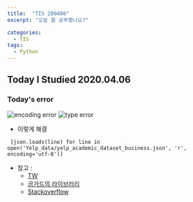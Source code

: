 ```yaml
---
title:  "TIS 200406"
excerpt: "오늘 뭘 공부했나요?"

categories:
  - TIS
tags:
  - Python
---
```


## Today I Studied 2020.04.06

### Today's error
![encoding error](../assets/images/encoding_error.jpg)
![type error](../assets/images/type_error.jpg)

* 이렇게 해결
<pre><code> [json.loads(line) for line in open('Yelp_data/yelp_academic_dataset_business.json', 'r', encoding='utf-8')] </code></pre>

* 참고 : 
  - [TW](https://twpower.github.io/140-parsing-json-in-python)
  - [곰가드의 라이브러리](https://gomguard.tistory.com/210)
  - [Stackoverflow](https://stackoverflow.com/questions/21058935/python-json-loads-shows-valueerror-extra-data/51830719)

